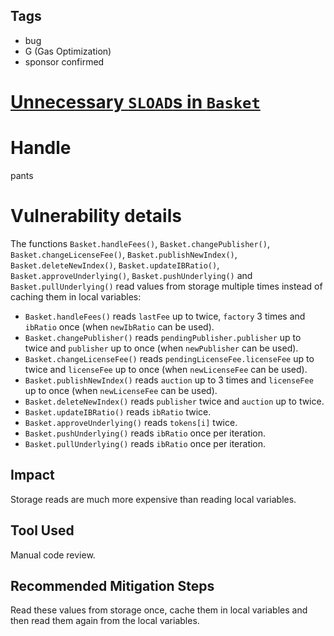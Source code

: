 ## Tags

- bug
- G (Gas Optimization)
- sponsor confirmed

# [Unnecessary `SLOAD`s in `Basket`](https://github.com/code-423n4/2021-10-defiprotocol-findings/issues/34) 

# Handle

pants


# Vulnerability details

The functions `Basket.handleFees()`, `Basket.changePublisher()`, `Basket.changeLicenseFee()`, `Basket.publishNewIndex()`, `Basket.deleteNewIndex()`, `Basket.updateIBRatio()`, `Basket.approveUnderlying()`, `Basket.pushUnderlying()` and `Basket.pullUnderlying()` read values from storage multiple times instead of caching them in local variables:
- `Basket.handleFees()` reads `lastFee` up to twice, `factory` 3 times and `ibRatio` once (when `newIbRatio` can be used).
- `Basket.changePublisher()` reads `pendingPublisher.publisher` up to twice and `publisher` up to once (when `newPublisher` can be used).
- `Basket.changeLicenseFee()` reads `pendingLicenseFee.licenseFee` up to twice and `licenseFee` up to once (when `newLicenseFee` can be used).
- `Basket.publishNewIndex()` reads `auction` up to 3 times and `licenseFee` up to once (when `newLicenseFee` can be used).
- `Basket.deleteNewIndex()` reads `publisher` twice and `auction` up to twice.
- `Basket.updateIBRatio()` reads `ibRatio` twice.
- `Basket.approveUnderlying()` reads `tokens[i]` twice.
- `Basket.pushUnderlying()` reads `ibRatio` once per iteration.
- `Basket.pullUnderlying()` reads `ibRatio` once per iteration.

## Impact
Storage reads are much more expensive than reading local variables.

## Tool Used
Manual code review.

## Recommended Mitigation Steps
Read these values from storage once, cache them in local variables and then read them again from the local variables.

